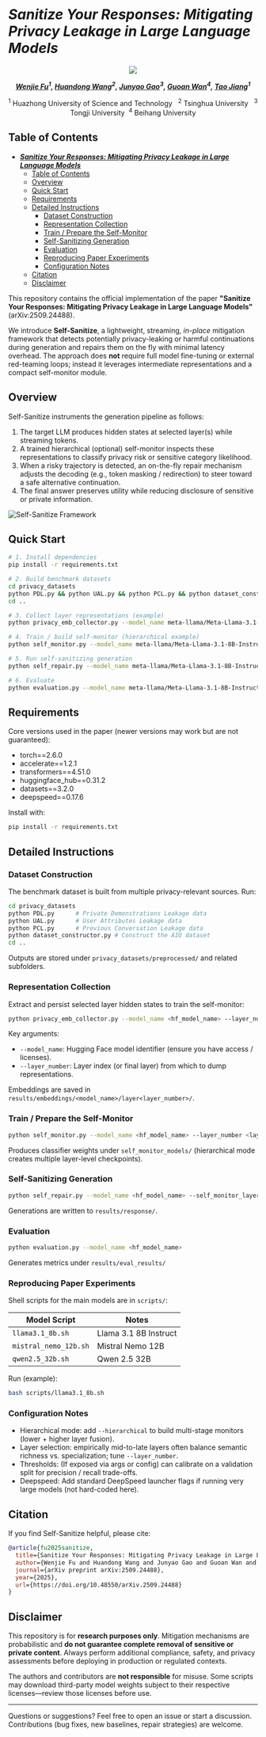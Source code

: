 # ___***Sanitize Your Responses: Mitigating Privacy Leakage in Large Language Models***___

<div align="center">
<p>

<a href="https://arxiv.org/abs/2509.24488">
    <img src="https://img.shields.io/badge/cs.CL-2509.24488-b31b1b.svg?logo=arxiv&logoColor=b31b1b&labelColor=9a9a9a">
</a>

<!-- <a href="https://huggingface.co/collections/wjfu99/wikimia-24-benchmark-676a5bb863aa59998de65db3">
    <img src="https://img.shields.io/badge/🤗 Huggingface-WIKIMIA--24-red?style=flat_square">
</a> -->

</p>

_**[Wenjie Fu](https://wjfu99.github.io)<sup>1</sup>, [Huandong Wang](https://scholar.google.com/citations?user=PNbioq0AAAAJ)<sup>2</sup>, [Junyao Gao](https://jeoyal.github.io/home/)<sup>3</sup>, [Guoan Wan]()<sup>4</sup>, [Tao Jiang](https://scholar.google.com/citations?user=9BEmtIwAAAAJ)<sup>1</sup>**_
<!-- <br><br> -->
<!-- (* corresponding authors, <sup>&Dagger;</sup> project leader) -->

<sup>1</sup> Huazhong University of Science and Technology &nbsp; <sup>2</sup> Tsinghua University &nbsp; <sup>3</sup> Tongji University&nbsp; <sup>4</sup> Beihang University
</div> 

## Table of Contents

- [___***Sanitize Your Responses: Mitigating Privacy Leakage in Large Language Models***___](#sanitize-your-responses-mitigating-privacy-leakage-in-large-language-models)
  - [Table of Contents](#table-of-contents)
  - [Overview](#overview)
  - [Quick Start](#quick-start)
  - [Requirements](#requirements)
  - [Detailed Instructions](#detailed-instructions)
    - [Dataset Construction](#dataset-construction)
    - [Representation Collection](#representation-collection)
    - [Train / Prepare the Self-Monitor](#train--prepare-the-self-monitor)
    - [Self-Sanitizing Generation](#self-sanitizing-generation)
    - [Evaluation](#evaluation)
    - [Reproducing Paper Experiments](#reproducing-paper-experiments)
    - [Configuration Notes](#configuration-notes)
  - [Citation](#citation)
  - [Disclaimer](#disclaimer)

This repository contains the official implementation of the paper **"Sanitize Your Responses: Mitigating Privacy Leakage in Large Language Models"** (arXiv:2509.24488). 

We introduce **Self-Sanitize**, a lightweight, streaming, *in-place* mitigation framework that detects potentially privacy-leaking or harmful continuations during generation and repairs them on the fly with minimal latency overhead. The approach does **not** require full model fine-tuning or external red-teaming loops; instead it leverages intermediate representations and a compact self-monitor module.

## Overview
Self-Sanitize instruments the generation pipeline as follows:

1. The target LLM produces hidden states at selected layer(s) while streaming tokens.
2. A trained hierarchical (optional) self-monitor inspects these representations to classify privacy risk or sensitive category likelihood.
3. When a risky trajectory is detected, an on-the-fly repair mechanism adjusts the decoding (e.g., token masking / redirection) to steer toward a safe alternative continuation.
4. The final answer preserves utility while reducing disclosure of sensitive or private information.

![Self-Sanitize Framework](./Framework.png)


## Quick Start

```bash
# 1. Install dependencies
pip install -r requirements.txt

# 2. Build benchmark datasets
cd privacy_datasets
python PDL.py && python UAL.py && python PCL.py && python dataset_constructor.py
cd ..

# 3. Collect layer representations (example)
python privacy_emb_collector.py --model_name meta-llama/Meta-Llama-3.1-8B-Instruct --layer_number 33

# 4. Train / build self-monitor (hierarchical example)
python self_monitor.py --model_name meta-llama/Meta-Llama-3.1-8B-Instruct --layer_number 33 --hierarchical

# 5. Run self-sanitizing generation
python self_repair.py --model_name meta-llama/Meta-Llama-3.1-8B-Instruct --self_monitor_layer 33 --hierarchical

# 6. Evaluate
python evaluation.py --model_name meta-llama/Meta-Llama-3.1-8B-Instruct
```

## Requirements

Core versions used in the paper (newer versions may work but are not guaranteed):

- torch==2.6.0
- accelerate==1.2.1
- transformers==4.51.0
- huggingface_hub==0.31.2
- datasets==3.2.0
- deepspeed==0.17.6

Install with:

```bash
pip install -r requirements.txt
```


## Detailed Instructions

### Dataset Construction

The benchmark dataset is built from multiple privacy-relevant sources. Run:

```bash
cd privacy_datasets
python PDL.py      # Private Demonstrations Leakage data
python UAL.py      # User Attributes Leakage data
python PCL.py      # Previous Conversation Leakage data
python dataset_constructor.py # Construct the AIO dataset
cd ..
```

Outputs are stored under `privacy_datasets/preprocessed/` and related subfolders.

### Representation Collection

Extract and persist selected layer hidden states to train the self-monitor:

```bash
python privacy_emb_collector.py --model_name <hf_model_name> --layer_number <layer_idx>
```

Key arguments:

- `--model_name`: Hugging Face model identifier (ensure you have access / licenses). 
- `--layer_number`: Layer index (or final layer) from which to dump representations.

Embeddings are saved in `results/embeddings/<model_name>/layer<layer_number>/`.

### Train / Prepare the Self-Monitor

```bash
python self_monitor.py --model_name <hf_model_name> --layer_number <layer_idx> [--hierarchical]
```

Produces classifier weights under `self_monitor_models/` (hierarchical mode creates multiple layer-level checkpoints).

### Self-Sanitizing Generation

```bash
python self_repair.py --model_name <hf_model_name> --self_monitor_layer <layer_idx> [--hierarchical]
```

Generations are written to `results/response/`. 

### Evaluation

```bash
python evaluation.py --model_name <hf_model_name>
```

Generates metrics under `results/eval_results/` 

### Reproducing Paper Experiments

Shell scripts for the main models are in `scripts/`:

| Model Script | Notes |
|--------------|-------|
| `llama3.1_8b.sh` | Llama 3.1 8B Instruct |
| `mistral_nemo_12b.sh` | Mistral Nemo 12B |
| `qwen2.5_32b.sh` | Qwen 2.5 32B |

Run (example):

```bash
bash scripts/llama3.1_8b.sh
```



### Configuration Notes

- Hierarchical mode: add `--hierarchical` to build multi-stage monitors (lower + higher layer fusion).
- Layer selection: empirically mid-to-late layers often balance semantic richness vs. specialization; tune `--layer_number`.
- Thresholds: (If exposed via args or config) can calibrate on a validation split for precision / recall trade-offs.
- Deepspeed: Add standard DeepSpeed launcher flags if running very large models (not hard-coded here).

## Citation
If you find Self-Sanitize helpful, please cite:

```bibtex
@article{fu2025sanitize,
  title={Sanitize Your Responses: Mitigating Privacy Leakage in Large Language Models},
  author={Wenjie Fu and Huandong Wang and Junyao Gao and Guoan Wan and Tao Jiang},
  journal={arXiv preprint arXiv:2509.24488},
  year={2025},
  url={https://doi.org/10.48550/arXiv.2509.24488}
}
```

## Disclaimer

This repository is for **research purposes only**. Mitigation mechanisms are probabilistic and **do not guarantee complete removal of sensitive or private content**. Always perform additional compliance, safety, and privacy assessments before deploying in production or regulated contexts.

The authors and contributors are **not responsible** for misuse. Some scripts may download third-party model weights subject to their respective licenses—review those licenses before use.

---

Questions or suggestions? Feel free to open an issue or start a discussion. Contributions (bug fixes, new baselines, repair strategies) are welcome.